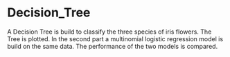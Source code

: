 # Decision_Tree
A Decision Tree is build to classify the three species of iris flowers. The Tree is plotted. In the second part a multinomial logistic regression model is build on the same data. The performance of the two models is compared.

